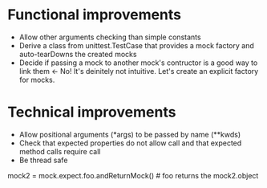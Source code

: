Functional improvements
=======================

- Allow other arguments checking than simple constants
- Derive a class from unittest.TestCase that provides a mock factory and auto-tearDowns the created mocks
- Decide if passing a mock to another mock's contructor is a good way to link them <- No! It's deinitely not intuitive. Let's create an explicit factory for mocks.

Technical improvements
======================

- Allow positional arguments (*args) to be passed by name (**kwds)
- Check that expected properties do not allow call and that expected method calls require call
- Be thread safe



mock2 = mock.expect.foo.andReturnMock()  # foo returns the mock2.object
